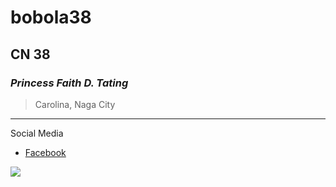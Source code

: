 # bobola38
## CN 38
### *Princess Faith D. Tating*
> Carolina, Naga City
---
Social Media
- [Facebook](https://facebook.com)

![](https://encrypted-tbn0.gstatic.com/images?q=tbn:ANd9GcQ-bdjH8PrYn9_Pq6LAzystuPGkPYxMKWJudA&s)
